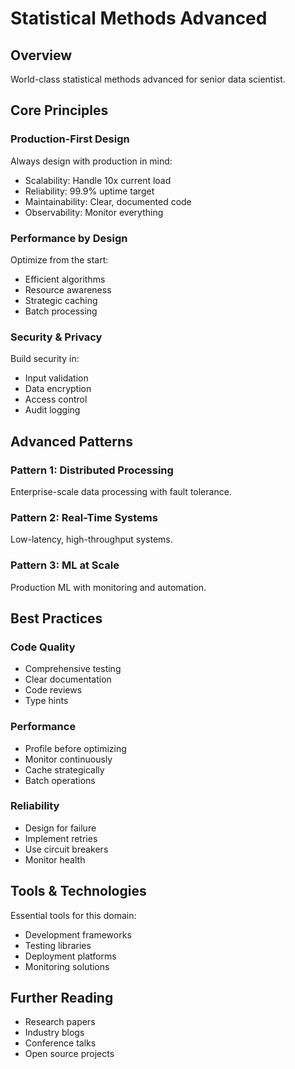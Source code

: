 # Statistical Methods Advanced

## Overview

World-class statistical methods advanced for senior data scientist.

## Core Principles

### Production-First Design

Always design with production in mind:
- Scalability: Handle 10x current load
- Reliability: 99.9% uptime target
- Maintainability: Clear, documented code
- Observability: Monitor everything

### Performance by Design

Optimize from the start:
- Efficient algorithms
- Resource awareness
- Strategic caching
- Batch processing

### Security & Privacy

Build security in:
- Input validation
- Data encryption
- Access control
- Audit logging

## Advanced Patterns

### Pattern 1: Distributed Processing

Enterprise-scale data processing with fault tolerance.

### Pattern 2: Real-Time Systems

Low-latency, high-throughput systems.

### Pattern 3: ML at Scale

Production ML with monitoring and automation.

## Best Practices

### Code Quality
- Comprehensive testing
- Clear documentation
- Code reviews
- Type hints

### Performance
- Profile before optimizing
- Monitor continuously
- Cache strategically
- Batch operations

### Reliability
- Design for failure
- Implement retries
- Use circuit breakers
- Monitor health

## Tools & Technologies

Essential tools for this domain:
- Development frameworks
- Testing libraries
- Deployment platforms
- Monitoring solutions

## Further Reading

- Research papers
- Industry blogs
- Conference talks
- Open source projects
